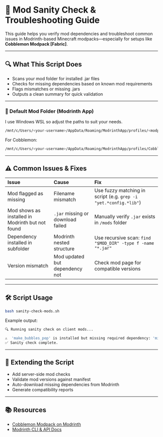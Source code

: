 # 🧠 Mod Sanity Check & Troubleshooting Guide

This guide helps you verify mod dependencies and troubleshoot common issues in Modrinth-based Minecraft modpacks—especially for setups like **Cobblemon Modpack [Fabric]**.

---

## 🔍 What This Script Does

- Scans your mod folder for installed .jar files
- Checks for missing dependencies based on known mod requirements
- Flags mismatches or missing .jars
- Outputs a clean summary for quick validation

---

### 📁 Default Mod Folder (Modrinth App)

I use Windows WSL so adjust the paths to suit your needs.

```bash
/mnt/c/Users/<your-username>/AppData/Roaming/ModrinthApp/profiles/<modpack-name>/mods
```

For Cobblemon:

```bash
/mnt/c/Users/<your-username>/AppData/Roaming/ModrinthApp/profiles/Cobblemon Modpack [Fabric] 1.0.0/mods
```

---

## ⚠️ Common Issues & Fixes

|Issue	|Cause	|Fix    |
|:------|:------|:------|
|Mod flagged as missing	|Filename mismatch	|Use fuzzy matching in script (e.g. `grep -i "yet.*config.*lib"`)|
|Mod shows as installed in Modrinth but not found	|`.jar` missing or download failed	|Manually verify `.jar` exists in `/mods` folder|
|Dependency installed in subfolder	|Modrinth nested structure	|Use recursive scan: `find "$MOD_DIR" -type f -name "*.jar"`|
|Version mismatch	|Mod updated but dependency not	|Check mod page for compatible versions|

---

## 🛠️ Script Usage

```bash
bash sanity-check-mods.sh
```

Example output:

```bash
🔍 Running sanity check on client mods...

⚠️  'make_bubbles_pop' is installed but missing required dependency: 'midnightlib'
✅ Sanity check complete.
```

---

## 🧩 Extending the Script

- Add server-side mod checks
- Validate mod versions against manifest
- Auto-download missing dependencies from Modrinth
- Generate compatibility reports

---

## 📚 Resources

- [Cobblemon Modpack on Modrinth](https://modrinth.com/modpack/cobblemon-fabric)
- [Modrinth CLI & API Docs](https://docs.modrinth.com/api/)